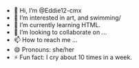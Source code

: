 - 👋 Hi, I’m @Eddie12-cmx
- 👀 I’m interested in art, and swimming/
- 🌱 I’m currently learning HTML.
- 💞️ I’m looking to collaborate on ...
- 📫 How to reach me ...
- 😄 Pronouns: she/her
- ⚡ Fun fact: I cry about 10 times in a week.

<!---
Eddie12-cmx/Eddie12-cmx is a ✨ special ✨ repository because its `README.md` (this file) appears on your GitHub profile.
You can click the Preview link to take a look at your changes.
--->

